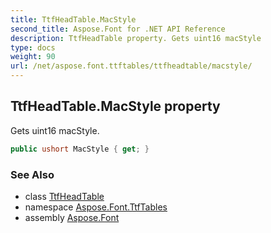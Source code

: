 ```yaml
---
title: TtfHeadTable.MacStyle
second_title: Aspose.Font for .NET API Reference
description: TtfHeadTable property. Gets uint16 macStyle
type: docs
weight: 90
url: /net/aspose.font.ttftables/ttfheadtable/macstyle/
---
```

## TtfHeadTable.MacStyle property

Gets uint16 macStyle.

```csharp
public ushort MacStyle { get; }
```

### See Also

* class [TtfHeadTable](../)
* namespace [Aspose.Font.TtfTables](../../../aspose.font.ttftables/)
* assembly [Aspose.Font](../../../)


